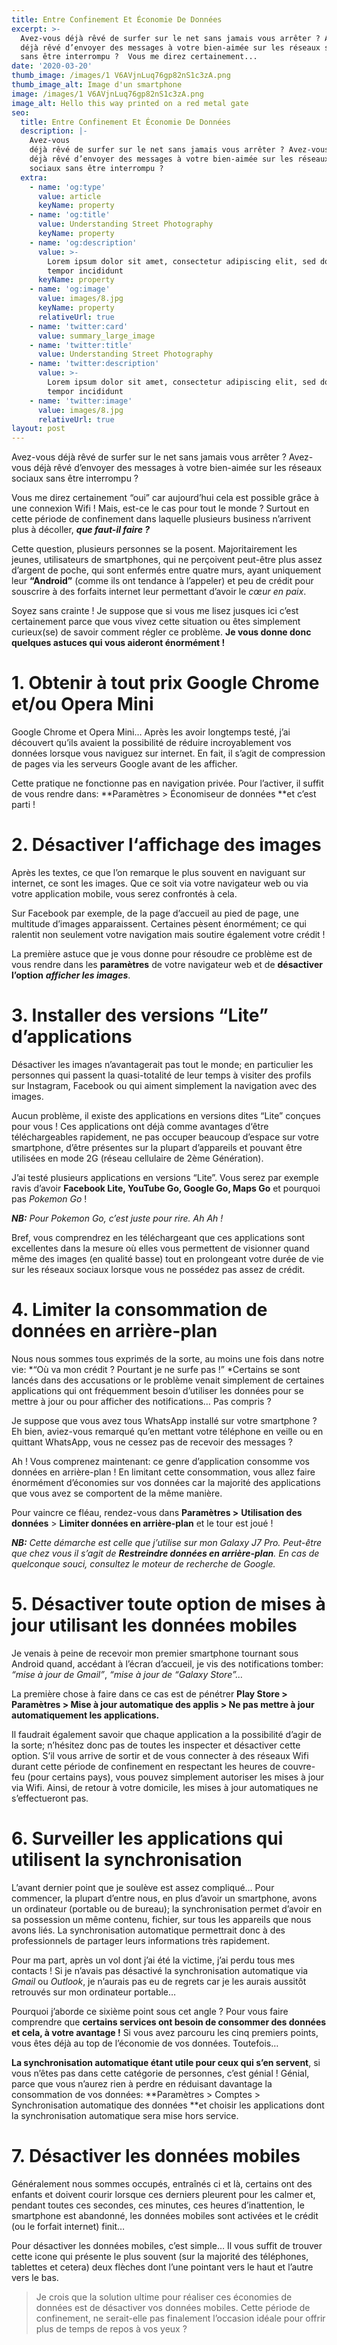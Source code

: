 ```yaml
---
title: Entre Confinement Et Économie De Données
excerpt: >-
  Avez-vous déjà rêvé de surfer sur le net sans jamais vous arrêter ? Avez-vous
  déjà rêvé d’envoyer des messages à votre bien-aimée sur les réseaux sociaux
  sans être interrompu ?  Vous me direz certainement...
date: '2020-03-20'
thumb_image: /images/1 V6AVjnLuq76gp82nS1c3zA.png
thumb_image_alt: Image d'un smartphone
image: /images/1 V6AVjnLuq76gp82nS1c3zA.png
image_alt: Hello this way printed on a red metal gate
seo:
  title: Entre Confinement Et Économie De Données
  description: |-
    Avez-vous
    déjà rêvé de surfer sur le net sans jamais vous arrêter ? Avez-vous
    déjà rêvé d’envoyer des messages à votre bien-aimée sur les réseaux
    sociaux sans être interrompu ?
  extra:
    - name: 'og:type'
      value: article
      keyName: property
    - name: 'og:title'
      value: Understanding Street Photography
      keyName: property
    - name: 'og:description'
      value: >-
        Lorem ipsum dolor sit amet, consectetur adipiscing elit, sed do eiusmod
        tempor incididunt
      keyName: property
    - name: 'og:image'
      value: images/8.jpg
      keyName: property
      relativeUrl: true
    - name: 'twitter:card'
      value: summary_large_image
    - name: 'twitter:title'
      value: Understanding Street Photography
    - name: 'twitter:description'
      value: >-
        Lorem ipsum dolor sit amet, consectetur adipiscing elit, sed do eiusmod
        tempor incididunt
    - name: 'twitter:image'
      value: images/8.jpg
      relativeUrl: true
layout: post
---
```

Avez-vous
 déjà rêvé de surfer sur le net sans jamais vous arrêter ? Avez-vous 
déjà rêvé d’envoyer des messages à votre bien-aimée sur les réseaux 
sociaux sans être interrompu ?



Vous
 me direz certainement “oui” car aujourd’hui cela est possible grâce à 
une connexion Wifi ! Mais, est-ce le cas pour tout le monde ? Surtout en
 cette période de confinement dans laquelle plusieurs business 
n’arrivent plus à décoller, ***que faut-il faire ?***

Cette question, plusieurs personnes
 se la posent. Majoritairement les jeunes, utilisateurs de smartphones, 
qui ne perçoivent peut-être plus assez d’argent de poche, qui sont 
enfermés entre quatre murs, ayant uniquement leur **“Android”** (comme ils ont tendance à l’appeler) et peu de crédit pour souscrire à des forfaits internet leur permettant d’avoir le *cœur en paix*.

Soyez
 sans crainte ! Je suppose que si vous me lisez jusques ici c’est 
certainement parce que vous vivez cette situation ou êtes simplement 
curieux(se) de savoir comment régler ce problème. **Je vous donne donc quelques astuces qui vous aideront énormément !**

# 1. Obtenir à tout prix Google Chrome et/ou Opera Mini

Google
 Chrome et Opera Mini… Après les avoir longtemps testé, j’ai découvert 
qu’ils avaient la possibilité de réduire incroyablement vos données 
lorsque vous naviguez sur internet. En fait, il s’agit de compression de
 pages via les serveurs Google avant de les afficher.

Cette pratique ne fonctionne pas en navigation privée. Pour l’activer, il suffit de vous rendre dans: **Paramètres > Économiseur de données **et c’est parti !

# 2. Désactiver l‘affichage des images

Après
 les textes, ce que l’on remarque le plus souvent en naviguant sur 
internet, ce sont les images. Que ce soit via votre navigateur web ou 
via votre application mobile, vous serez confrontés à cela.

Sur
 Facebook par exemple, de la page d’accueil au pied de page, une 
multitude d’images apparaissent. Certaines pèsent énormément; ce qui 
ralentit non seulement votre navigation mais soutire également votre 
crédit !

La première astuce que je vous donne pour résoudre ce problème est de vous rendre dans les **paramètres** de votre navigateur web et de **désactiver l’option** ***afficher les images***.

# 3. Installer des versions “Lite” d’applications

Désactiver
 les images n’avantagerait pas tout le monde; en particulier les 
personnes qui passent la quasi-totalité de leur temps à visiter des 
profils sur Instagram, Facebook ou qui aiment simplement la navigation 
avec des images.

Aucun
 problème, il existe des applications en versions dites “Lite” conçues 
pour vous ! Ces applications ont déjà comme avantages d‘être 
téléchargeables rapidement, ne pas occuper beaucoup d’espace sur votre 
smartphone, d’être présentes sur la plupart d’appareils et pouvant être 
utilisées en mode 2G (réseau cellulaire de 2ème Génération).

J’ai testé plusieurs applications en versions “Lite”. Vous serez par exemple ravis d’avoir **Facebook Lite, YouTube Go, Google Go, Maps Go** et pourquoi pas *Pokemon Go* !

***NB:** Pour Pokemon Go, c’est juste pour rire. Ah Ah !*

Bref,
 vous comprendrez en les téléchargeant que ces applications sont 
excellentes dans la mesure où elles vous permettent de visionner quand 
même des images (en qualité basse) tout en prolongeant votre durée de 
vie sur les réseaux sociaux lorsque vous ne possédez pas assez de 
crédit.

# 4. Limiter la consommation de données en arrière-plan

Nous nous sommes tous exprimés de la sorte, au moins une fois dans notre vie: *“Où va mon crédit ? Pourtant je ne surfe pas !” *Certains
 se sont lancés dans des accusations or le problème venait simplement de
 certaines applications qui ont fréquemment besoin d’utiliser les 
données pour se mettre à jour ou pour afficher des notifications… Pas 
compris ?

Je
 suppose que vous avez tous WhatsApp installé sur votre smartphone ? Eh 
bien, aviez-vous remarqué qu’en mettant votre téléphone en veille ou en 
quittant WhatsApp, vous ne cessez pas de recevoir des messages ?

Ah
 ! Vous comprenez maintenant: ce genre d’application consomme vos 
données en arrière-plan ! En limitant cette consommation, vous allez 
faire énormément d’économies sur vos données car la majorité des 
applications que vous avez se comportent de la même manière.

Pour vaincre ce fléau, rendez-vous dans **Paramètres >** **Utilisation des données** > **Limiter données en arrière-plan** et le tour est joué !

***NB:** Cette démarche est celle que j’utilise sur mon Galaxy J7 Pro. Peut-être que chez vous il s’agit de **Restreindre données en arrière-plan**. En cas de quelconque souci, consultez le moteur de recherche de Google.*

# 5. Désactiver toute option de mises à jour utilisant les données mobiles

Je
 venais à peine de recevoir mon premier smartphone tournant sous Android
 quand, accédant à l’écran d’accueil, je vis des notifications tomber: *“mise à jour de Gmail”*, *“mise à jour de “Galaxy Store”…*

La première chose à faire dans ce cas est de pénétrer **Play Store > Paramètres > Mise à jour automatique des applis > Ne pas mettre à jour automatiquement les applications.**

Il
 faudrait également savoir que chaque application a la possibilité 
d’agir de la sorte; n’hésitez donc pas de toutes les inspecter et 
désactiver cette option. S’il vous arrive de sortir et de vous connecter
 à des réseaux Wifi durant cette période de confinement en respectant 
les heures de couvre-feu (pour certains pays), vous pouvez simplement 
autoriser les mises à jour via Wifi. Ainsi, de retour à votre domicile, 
les mises à jour automatiques ne s’effectueront pas.

# 6. Surveiller les applications qui utilisent la synchronisation

L’avant
 dernier point que je soulève est assez compliqué… Pour commencer, la 
plupart d’entre nous, en plus d’avoir un smartphone, avons un ordinateur
 (portable ou de bureau); la synchronisation permet d’avoir en sa 
possession un même contenu, fichier, sur tous les appareils que nous 
avons liés. La synchronisation automatique permettrait donc à des 
professionnels de partager leurs informations très rapidement.

Pour
 ma part, après un vol dont j’ai été la victime, j’ai perdu tous mes 
contacts ! Si je n’avais pas désactivé la synchronisation automatique 
via *Gmail* ou *Outlook*, je n’aurais pas eu de regrets car je les aurais aussitôt retrouvés sur mon ordinateur portable…

Pourquoi j’aborde ce sixième point sous cet angle ? Pour vous faire comprendre que **certains services ont besoin de consommer des données et cela, à votre avantage !** Si vous avez parcouru les cinq premiers points, vous êtes déjà au top de l’économie de vos données. Toutefois…

**La synchronisation automatique étant utile pour ceux qui s’en servent**,
 si vous n’êtes pas dans cette catégorie de personnes, c’est génial ! 
Génial, parce que vous n’aurez rien à perdre en réduisant davantage la 
consommation de vos données: **Paramètres > Comptes > Synchronisation automatique des données **et choisir les applications dont la synchronisation automatique sera mise hors service.

# 7. Désactiver les données mobiles

Généralement
 nous sommes occupés, entraînés ci et là, certains ont des enfants et 
doivent courir lorsque ces derniers pleurent pour les calmer et, pendant
 toutes ces secondes, ces minutes, ces heures d’inattention, le 
smartphone est abandonné, les données mobiles sont activées et le crédit
 (ou le forfait internet) finit…

Pour
 désactiver les données mobiles, c’est simple… Il vous suffit de trouver
 cette icone qui présente le plus souvent (sur la majorité des 
téléphones, tablettes et cetera) deux flèches dont l’une pointant vers 
le haut et l’autre vers le bas.

> Je crois que la solution ultime pour réaliser ces économies de données est de désactiver vos données mobiles. 
> Cette période de confinement, ne serait-elle pas finalement l’occasion idéale pour offrir plus de temps de repos à vos yeux ?
